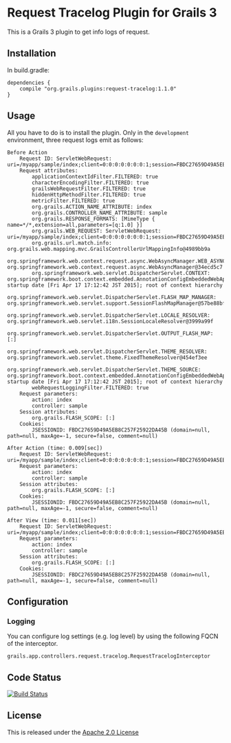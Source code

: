 Request Tracelog Plugin for Grails 3
====================================

This is a Grails 3 plugin to get info logs of request.


Installation
------------

In build.gradle:

    dependencies {
        compile "org.grails.plugins:request-tracelog:1.1.0"
    }


Usage
-----

All you have to do is to install the plugin.
Only in the `development` environment, three request logs emit as follows:

    Before Action
        Request ID: ServletWebRequest: uri=/myapp/sample/index;client=0:0:0:0:0:0:0:1;session=FBDC27659D49A5EB8C257F25922DA45B
        Request attributes:
            applicationContextIdFilter.FILTERED: true
            characterEncodingFilter.FILTERED: true
            grailsWebRequestFilter.FILTERED: true
            hiddenHttpMethodFilter.FILTERED: true
            metricFilter.FILTERED: true
            org.grails.ACTION_NAME_ATTRIBUTE: index
            org.grails.CONTROLLER_NAME_ATTRIBUTE: sample
            org.grails.RESPONSE_FORMATS: [MimeType { name=*/*,extension=all,parameters=[q:1.0] }]
            org.grails.WEB_REQUEST: ServletWebRequest: uri=/myapp/sample/index;client=0:0:0:0:0:0:0:1;session=FBDC27659D49A5EB8C257F25922DA45B
            org.grails.url.match.info: org.grails.web.mapping.mvc.GrailsControllerUrlMappingInfo@4989bb9a
            org.springframework.web.context.request.async.WebAsyncManager.WEB_ASYNC_MANAGER: org.springframework.web.context.request.async.WebAsyncManager@34ecd5c7
            org.springframework.web.servlet.DispatcherServlet.CONTEXT: org.springframework.boot.context.embedded.AnnotationConfigEmbeddedWebApplicationContext@9cd25ff: startup date [Fri Apr 17 17:12:42 JST 2015]; root of context hierarchy
            org.springframework.web.servlet.DispatcherServlet.FLASH_MAP_MANAGER: org.springframework.web.servlet.support.SessionFlashMapManager@57be88bf
            org.springframework.web.servlet.DispatcherServlet.LOCALE_RESOLVER: org.springframework.web.servlet.i18n.SessionLocaleResolver@3999a99f
            org.springframework.web.servlet.DispatcherServlet.OUTPUT_FLASH_MAP: [:]
            org.springframework.web.servlet.DispatcherServlet.THEME_RESOLVER: org.springframework.web.servlet.theme.FixedThemeResolver@454ef3ee
            org.springframework.web.servlet.DispatcherServlet.THEME_SOURCE: org.springframework.boot.context.embedded.AnnotationConfigEmbeddedWebApplicationContext@9cd25ff: startup date [Fri Apr 17 17:12:42 JST 2015]; root of context hierarchy
            webRequestLoggingFilter.FILTERED: true
        Request parameters:
            action: index
            controller: sample
        Session attributes:
            org.grails.FLASH_SCOPE: [:]
        Cookies:
            JSESSIONID: FBDC27659D49A5EB8C257F25922DA45B (domain=null, path=null, maxAge=-1, secure=false, comment=null)

    After Action (time: 0.009[sec])
        Request ID: ServletWebRequest: uri=/myapp/sample/index;client=0:0:0:0:0:0:0:1;session=FBDC27659D49A5EB8C257F25922DA45B
        Request parameters:
            action: index
            controller: sample
        Session attributes:
            org.grails.FLASH_SCOPE: [:]
        Cookies:
            JSESSIONID: FBDC27659D49A5EB8C257F25922DA45B (domain=null, path=null, maxAge=-1, secure=false, comment=null)

    After View (time: 0.011[sec])
        Request ID: ServletWebRequest: uri=/myapp/sample/index;client=0:0:0:0:0:0:0:1;session=FBDC27659D49A5EB8C257F25922DA45B
        Request parameters:
            action: index
            controller: sample
        Session attributes:
            org.grails.FLASH_SCOPE: [:]
        Cookies:
            JSESSIONID: FBDC27659D49A5EB8C257F25922DA45B (domain=null, path=null, maxAge=-1, secure=false, comment=null)


Configuration
-------------

### Logging

You can configure log settings (e.g. log level) by using the following FQCN of the interceptor.

    grails.app.controllers.request.tracelog.RequestTracelogInterceptor


Code Status
-----------

[![Build Status](https://travis-ci.org/nobeans/grails-request-tracelog.svg?branch=master)](https://travis-ci.org/nobeans/grails-request-tracelog)


License
-------

This is released under the [Apache 2.0 License](http://www.apache.org/licenses/LICENSE-2.0)
